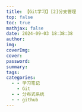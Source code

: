```yaml
---
title: 【Git学习】[2]分支管理
top: false
toc: true
mathjax: false
date: 2024-09-03 18:38:38
author:
img:
coverImg:
cover:
password:
summary:
tags:
categories:
  - - 学习笔记
    - Git
  - - 分布式系统
  - - github
---
```

